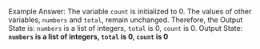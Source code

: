 Example Answer: 
The variable `count` is initialized to 0. The values of other variables, `numbers` and `total`, remain unchanged. Therefore, the Output State is: `numbers` is a list of integers, `total` is 0, `count` is 0.
Output State: **`numbers` is a list of integers, `total` is 0, `count` is 0**